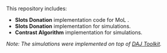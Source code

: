 This repository includes:

* **Slots Donation** implementation code for MoL .
* **Slots Donation** implementation for simulations.
* **Contrast Algorithm** implementation for simulations.

_Note: The simulations were implemented on top of [DAJ Toolkit](https://www.risc.jku.at/software/daj/)._